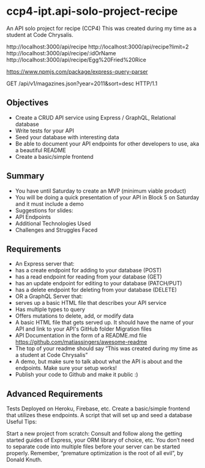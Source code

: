 # ccp4-ipt.api-solo-project-recipe

An API solo project for recipe (CCP4)
This was created during my time as a student at Code Chrysalis.

http://localhost:3000/api/recipe
http://localhost:3000/api/recipe?limit=2
http://localhost:3000/api/recipe/:idOrName
http://localhost:3000/api/recipe/Egg%20Fried%20Rice

https://www.npmjs.com/package/express-query-parser

GET /api/v1/magazines.json?year=2011&sort=desc HTTP/1.1

## Objectives

- Create a CRUD API service using Express / GraphQL, Relational database
- Write tests for your API
- Seed your database with interesting data
- Be able to document your API endpoints for other developers to use, aka a beautiful README
- Create a basic/simple frontend

## Summary

- You have until Saturday to create an MVP (minimum viable product)
- You will be doing a quick presentation of your API in Block 5 on Saturday and it must include a demo
- Suggestions for slides:
- API Endpoints
- Additional Technologies Used
- Challenges and Struggles Faced

## Requirements

- An Express server that:
- has a create endpoint for adding to your database (POST)
- has a read endpoint for reading from your database (GET)
- has an update endpoint for editing to your database (PATCH/PUT)
- has a delete endpoint for deleting from your database (DELETE)
- OR a GraphQL Server that:
- serves up a basic HTML file that describes your API service
- Has multiple types to query
- Offers mutations to delete, add, or modify data
- A basic HTML file that gets served up. It should have the name of your API and link to your API's GitHub folder
  Migration files
- API Documentation in the form of a README.md file https://github.com/matiassingers/awesome-readme
- The top of your readme should say “This was created during my time as a student at Code Chrysalis”
- A demo, but make sure to talk about what the API is about and the endpoints. Make sure your setup works!
- Publish your code to Github and make it public :)

## Advanced Requirements

Tests
Deployed on Heroku, Firebase, etc.
Create a basic/simple frontend that utilizes these endpoints.
A script that will set up and seed a database
Useful Tips:

Start a new project from scratch:
Consult and follow along the getting started guides of Express, your ORM library of choice, etc.
You don’t need to separate code into multiple files before your server can be started properly.
Remember, “premature optimization is the root of all evil”, by Donald Knuth.
